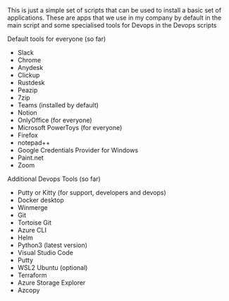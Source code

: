 This is just a simple set of scripts that can be used to install a basic set of applications.
These are apps that we use in my company by default in the main script and some specialised tools for Devops in the Devops scripts


Default tools for everyone (so far)

* Slack
* Chrome
* Anydesk
* Clickup
* Rustdesk
* Peazip
* 7zip
* Teams (installed by default)
* Notion
* OnlyOffice (for everyone)
* Microsoft PowerToys (for everyone)
* Firefox
* notepad++
* Google Credentials Provider for Windows
* Paint.net
* Zoom


Additional Devops Tools (so far)
* Putty or Kitty (for support, developers and devops)
* Docker desktop
* Winmerge
* Git
* Tortoise Git
* Azure CLI
* Helm
* Python3 (latest version)
* Visual Studio Code
* Putty 
* WSL2 Ubuntu (optional)
* Terraform
* Azure Storage Explorer
* Azcopy
